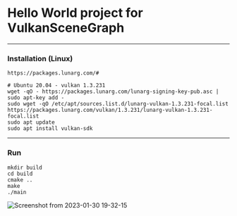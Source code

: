 # Hello World project for VulkanSceneGraph
---
### Installation (Linux)
```
https://packages.lunarg.com/#

# Ubuntu 20.04 - vulkan 1.3.231
wget -qO - https://packages.lunarg.com/lunarg-signing-key-pub.asc | sudo apt-key add -
sudo wget -qO /etc/apt/sources.list.d/lunarg-vulkan-1.3.231-focal.list https://packages.lunarg.com/vulkan/1.3.231/lunarg-vulkan-1.3.231-focal.list
sudo apt update
sudo apt install vulkan-sdk
```
---
### Run
```shell
mkdir build
cd build
cmake ..
make
./main
```

![Screenshot from 2023-01-30 19-32-15](https://user-images.githubusercontent.com/59708022/215564559-bfa68143-a6ce-4f70-bee4-aa4e1d080c20.png)
